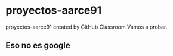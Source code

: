 # proyectos-aarce91  
proyectos-aarce91 created by GitHub Classroom
Vamos a probar.
## Eso no es google
